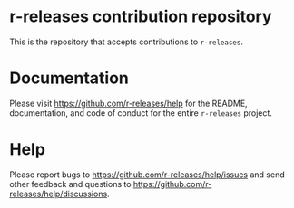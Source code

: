 # r-releases contribution repository

This is the repository that accepts contributions to `r-releases`.

# Documentation

Please visit <https://github.com/r-releases/help> for the README, documentation, and code of conduct for the entire `r-releases` project.

# Help

Please report bugs to <https://github.com/r-releases/help/issues> and send other feedback and questions to <https://github.com/r-releases/help/discussions>.
